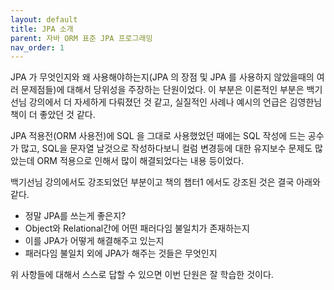 ```yaml
---
layout: default
title: JPA 소개
parent: 자바 ORM 표준 JPA 프로그래밍
nav_order: 1
---
```


JPA 가 무엇인지와 왜 사용해야하는지(JPA 의 장점 및 JPA 를 사용하지 않았을때의 여러 문제점들)에 대해서 당위성을 주장하는 단원이었다.
이 부분은 이론적인 부분은 백기선님 강의에서 더 자세하게 다뤄졌던 것 같고, 실질적인 사례나 예시의 언급은 김영한님 책이 더 좋았던 것 같다.

JPA 적용전(ORM 사용전)에 SQL 을 그대로 사용했었던 때에는 SQL 작성에 드는 공수가 많고, SQL을 문자열 날것으로 작성하다보니 컬럼 변경등에 대한 
유지보수 문제도 많았는데 ORM 적용으로 인해서 많이 해결되었다는 내용 등이었다.

백기선님 강의에서도 강조되었던 부분이고 책의 챕터1 에서도 강조된 것은 결국 아래와 같다.

* 정말 JPA를 쓰는게 좋은지?
* Object와 Relational간에 어떤 패러다임 불일치가 존재하는지
* 이를 JPA가 어떻게 해결해주고 있는지
* 패러다임 불일치 외에 JPA가 해주는 것들은 무엇인지 

위 사항들에 대해서 스스로 답할 수 있으면 이번 단원은 잘 학습한 것이다.
